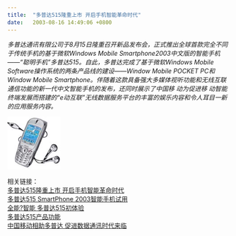```yaml
---
title:  "多普达515隆重上市 开启手机智能革命时代"
date:   2003-08-16 14:49:06 +0800
---
```


_多普达通讯有限公司于8月15日隆重召开新品发布会，正式推出全球首款完全不同于传统手机的基于微软Windows Mobile Smartphone2003中文版的智能手机――“聪明手机”多普达515。自此，多普达完成了基于微软Windows Mobile Software操作系统的两条产品线的建设――Window Mobile POCKET PC和Window Mobile Smartphone。伴随着这款具备强大多媒体视听功能和无线互联通信功能的新一代中文智能手机的发布，还同时展示了中国移 动为促进移 动智能终端发展而搭建的“e动互联”无线数据服务平台的丰富的娱乐内容和令人耳目一新的应用服务内容。_  

![](/images/2011/pda/dopod515.jpg)  

相关链接：  
[多普达515隆重上市 开启手机智能革命时代](http://tech.sina.com.cn/it/t/2003-08-15/1239221542.shtml)  
[多普达515 SmartPhone 2003智能手机试用](http://tech.sina.com.cn/other/2003-08-15/1456221606.shtml)  
[全能?智能 多普达515初体验](http://mobile.163.com/editor1/030806/030806_3402(1).html)  
[多普达515产品功能](http://www.dopod.com/gb/product/pg-515-3.jsp)  
[中国移动相助多普达 促进数据通讯时代来临](http://tech.sina.com.cn/it/t/2003-08-15/2040221729.shtml)  


